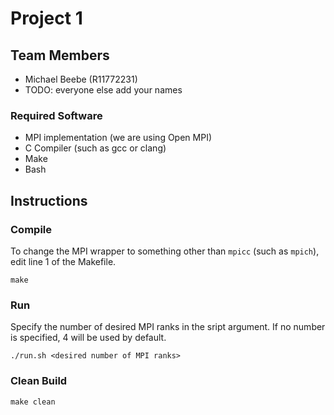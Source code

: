 # Project 1
## Team Members
- Michael Beebe (R11772231)
- TODO: everyone else add your names

### Required Software
- MPI implementation (we are using Open MPI)
- C Compiler (such as gcc or clang)
- Make
- Bash


## Instructions
### Compile
To change the MPI wrapper to something other than `mpicc` (such as `mpich`), edit line 1 of the Makefile.
```
make
```

### Run
Specify the number of desired MPI ranks in the sript argument. If no number is specified, 4 will be used by default.
```
./run.sh <desired number of MPI ranks>
```

### Clean Build
```
make clean
```